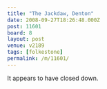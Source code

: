 ```yaml
---
title: "The Jackdaw, Denton"
date: 2008-09-27T18:26:48.000Z
post: 11601
board: 8
layout: post
venue: v2189
tags: [folkestone]
permalink: /m/11601/
---
```

It appears to have closed down.
